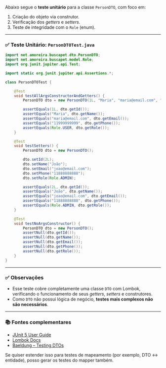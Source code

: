 Abaixo segue o **teste unitário** para a classe `PersonDTO`, com foco em:

1. Criação do objeto via construtor.
2. Verificação dos *getters* e *setters*.
3. Teste de integridade com o `Role` (enum).

---

### ✅ **Teste Unitário: `PersonDTOTest.java`**

```java
import net.amoreira.buscapet.dto.PersonDTO;
import net.amoreira.buscapet.model.Role;
import org.junit.jupiter.api.Test;

import static org.junit.jupiter.api.Assertions.*;

class PersonDTOTest {

    @Test
    void testAllArgsConstructorAndGetters() {
        PersonDTO dto = new PersonDTO(1L, "Maria", "maria@email.com", "11999999999", Role.USER);

        assertEquals(1L, dto.getId());
        assertEquals("Maria", dto.getName());
        assertEquals("maria@email.com", dto.getEmail());
        assertEquals("11999999999", dto.getPhone());
        assertEquals(Role.USER, dto.getRole());
    }

    @Test
    void testSetters() {
        PersonDTO dto = new PersonDTO();

        dto.setId(2L);
        dto.setName("João");
        dto.setEmail("joao@email.com");
        dto.setPhone("11888888888");
        dto.setRole(Role.ADMIN);

        assertEquals(2L, dto.getId());
        assertEquals("João", dto.getName());
        assertEquals("joao@email.com", dto.getEmail());
        assertEquals("11888888888", dto.getPhone());
        assertEquals(Role.ADMIN, dto.getRole());
    }

    @Test
    void testNoArgsConstructor() {
        PersonDTO dto = new PersonDTO();
        assertNull(dto.getId());
        assertNull(dto.getName());
        assertNull(dto.getEmail());
        assertNull(dto.getPhone());
        assertNull(dto.getRole());
    }
}
```

---

### ✅ Observações

* Esse teste cobre completamente uma classe `DTO` com Lombok, verificando o funcionamento de seus *getters*, *setters* e construtores.
* Como `DTO` não possui lógica de negócio, **testes mais complexos não são necessários**.

---

### 📚 Fontes complementares

* [JUnit 5 User Guide](https://junit.org/junit5/docs/current/user-guide/)
* [Lombok Docs](https://projectlombok.org/features/Data)
* [Baeldung – Testing DTOs](https://www.baeldung.com/java-record-vs-dto#testing-java-dtos)

Se quiser estender isso para testes de mapeamento (por exemplo, DTO ↔ entidade), posso gerar os testes do mapper também.
